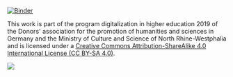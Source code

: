[![Binder](https://mybinder.org/badge_logo.svg)](https://mybinder.org/v2/gh/PeterAKersten/EDUCON-2020/master)

This work is part of the program digitalization in higher education 2019 of the Donors' association for the promotion of humanities and sciences in Germany and the Ministry of Culture and Science of North Rhine-Westphalia and is licensed under a [Creative Commons Attribution-ShareAlike 4.0 International License (CC BY-SA 4.0)](https://creativecommons.org/licenses/by-sa/4.0/). 
    
<img align="left" src="https://licensebuttons.net/l/by-sa/3.0/88x31.png">
